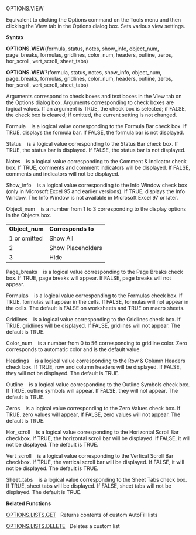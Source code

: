OPTIONS.VIEW

Equivalent to clicking the Options command on the Tools menu and then
clicking the View tab in the Options dialog box. Sets various view
settings.

**Syntax**

**OPTIONS.VIEW**(formula, status, notes, show\_info, object\_num,
page\_breaks, formulas, gridlines, color\_num, headers, outline, zeros,
hor\_scroll, vert\_scroll, sheet\_tabs)

**OPTIONS.VIEW**?(formula, status, notes, show\_info, object\_num,
page\_breaks, formulas, gridlines, color\_num, headers, outline, zeros,
hor\_scroll, vert\_scroll, sheet\_tabs)

Arguments correspond to check boxes and text boxes in the View tab on
the Options dialog box. Arguments corresponding to check boxes are
logical values. If an argument is TRUE, the check box is selected; if
FALSE, the check box is cleared; if omitted, the current setting is not
changed.

Formula    is a logical value corresponding to the Formula Bar check
box. If TRUE, displays the formula bar. If FALSE, the formula bar is not
displayed.

Status    is a logical value corresponding to the Status Bar check box.
If TRUE, the status bar is displayed. If FALSE, the status bar is not
displayed.

Notes    is a logical value corresponding to the Comment & Indicator
check box. If TRUE, comments and comment indicators will be displayed.
If FALSE, comments and indicators will not be displayed.

Show\_info    is a logical value corresponding to the Info Window check
box (only in Microsoft Excel 95 and earlier versions). If TRUE, displays
the Info Window. The Info Window is not available in Microsoft Excel 97
or later.

Object\_num    is a number from 1 to 3 corresponding to the display
options in the Objects box.

|                 |                    |
| --------------- | ------------------ |
| **Object\_num** | **Corresponds to** |
| 1 or omitted    | Show All           |
| 2               | Show Placeholders  |
| 3               | Hide               |

Page\_breaks    is a logical value corresponding to the Page Breaks
check box. If TRUE, page breaks will appear. If FALSE, page breaks will
not appear.

Formulas    is a logical value corresponding to the Formulas check box.
If TRUE, formulas will appear in the cells. If FALSE, formulas will not
appear in the cells. The default is FALSE on worksheets and TRUE on
macro sheets.

Gridlines    is a logical value corresponding to the Gridlines check
box. If TRUE, gridlines will be displayed. If FALSE, gridlines will not
appear. The default is TRUE.

Color\_num    is a number from 0 to 56 corresponding to gridline color.
Zero corresponds to automatic color and is the default value.

Headings    is a logical value corresponding to the Row & Column Headers
check box. If TRUE, row and column headers will be displayed. If FALSE,
they will not be displayed. The default is TRUE.

Outline    is a logical value corresponding to the Outline Symbols check
box. If TRUE, outline symbols will appear. If FALSE, they will not
appear. The default is TRUE.

Zeros    is a logical value corresponding to the Zero Values check box.
If TRUE, zero values will appear, If FALSE, zero values will not appear.
The default is TRUE.

Hor\_scroll    is a logical value corresponding to the Horizontal Scroll
Bar checkbox. If TRUE, the horizontal scroll bar will be displayed. If
FALSE, it will not be displayed. The default is TRUE.

Vert\_scroll    is a logical value corresponding to the Vertical Scroll
Bar checkbox. If TRUE, the vertical scroll bar will be displayed. If
FALSE, it will not be displayed. The default is TRUE.

Sheet\_tabs    is a logical value corresponding to the Sheet Tabs check
box. If TRUE, sheet tabs will be displayed. If FALSE, sheet tabs will
not be displayed. The default is TRUE.

**Related Functions**

[OPTIONS.LISTS.GET](OPTIONS.LISTS.GET.md)   Returns contents of custom AutoFill lists

[OPTIONS.LISTS.DELETE](OPTIONS.LISTS.DELETE.md)   Deletes a custom list


